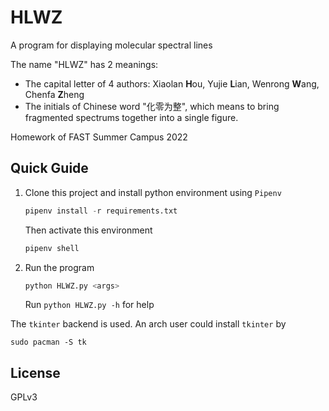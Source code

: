 # HLWZ
A program for displaying molecular spectral lines

The name "HLWZ" has 2 meanings:
- The capital letter of 4 authors: Xiaolan **H**ou, Yujie **L**ian, Wenrong **W**ang, Chenfa **Z**heng
- The initials of Chinese word "化零为整", which means to bring fragmented spectrums together into a single figure.

Homework of FAST Summer Campus 2022

## Quick Guide

1. Clone this project and install python environment using `Pipenv`
    ```python
    pipenv install -r requirements.txt
    ```
    Then activate this environment
    ```python
    pipenv shell
    ```

2. Run the program
    ```python
    python HLWZ.py <args>
    ```
    Run `python HLWZ.py -h` for help
    
The `tkinter` backend is used. An arch user could install `tkinter` by 
```
sudo pacman -S tk
```

## License

GPLv3
